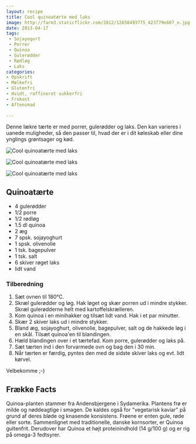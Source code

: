 ```yaml
---
layout: recipe
title: Cool quinoatærte med laks
image: http://farm3.staticflickr.com/2812/12658493775_423779e607_n.jpg
date: 2013-04-17
tags:
 - Sojayogurt
 - Porrer
 - Quinoa
 - Gulerødder
 - Rødløg
 - Laks
categories:
- Opskrift
- Mælkefri
- Glutenfri
- Hvidt, raffineret sukkerfri
- Frokost
- Aftensmad
 
---
```


Denne lækre tærte er med porrer, gulerødder og laks. Den kan varieres i
uanede muligheder, så den passer til, hvad der er i dit køleskab eller dine
ynglings grøntsager og kød.

![Cool quinoatærte med laks](http://farm3.staticflickr.com/2812/12658493775_423779e607.jpg)

![Cool quinoatærte med laks](http://farm4.staticflickr.com/3763/12658624223_e300268dcf.jpg)

![Cool quinoatærte med laks](http://farm8.staticflickr.com/7434/12658493635_3d0847d19c.jpg)

## Quinoatærte

- 4 gulerødder
- 1/2 porre
- 1/2 rødløg
- 1.5 dl quinoa
- 2 æg
- 7 spsk. sojayoghurt
- 1 spsk. olivenolie
- 1 tsk. bagepulver
- 1 tsk. salt
- 6 skiver røget laks
- lidt vand

### Tilberedning

1. Sæt ovnen til 180°C.
2. Skræl gulerødder og løg. Hak løget og skær porren ud i mindre stykker. Skræl gulerødderne helt med kartoffelskrælleren.
3. Kom quinoa i en minihakker og tilsæt lidt vand. Hak i et par minutter.
4. Skær 2 skiver laks ud i mindre stykker.
5. Bland æg, sojayoghurt, olivenolie, bagepulver, salt og de hakkede løg i en skål. Tilsæt quinoa'en til blandingen.
6. Hæld blandingen over i et tærtefad. Kom porre, gulerødder og laks på.
7. Sæt tærten ind i den forvarmede ovn og bag den i 30 min.
8. Når tærten er færdig, pyntes den med de sidste skiver laks og evt. lidt kørvel.

Velbekomme ;-)

## Frække Facts

Quinoa-planten stammer fra Andensbjergene i Sydamerika. Plantens frø er milde og
nøddeagtige i smagen. De kaldes også for "vegetarisk kaviar" på grund af deres
bløde og knasende konsistens. Frøene er enten gule, røde eller
sorte. Sammenlignet med traditionelle, danske kornsorter, er Quinoa gultenfrit.
Derudover har Quinoa et højt proteinindhold (14 g/100 g) og er rig på omega-3
fedtsyrer.
